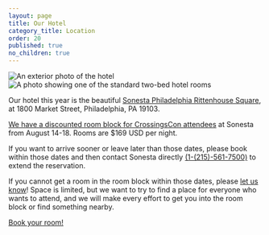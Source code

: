 ```yaml
---
layout: page
title: Our Hotel
category_title: Location
order: 20
published: true
no_children: true
---
```


<div class="row">
  <div class="col-12 col-md-6 mb-3"><img src="{{site.baseurl}}/images/2025/sonesta-1.jpg" alt="An exterior photo of the hotel"/></div>
  <div class="col-12 col-md-6 mb-3"><img src="{{site.baseurl}}/images/2025/sonesta-3.jpg" alt="A photo showing one of the standard two-bed hotel rooms"/></div>
</div>

Our hotel this year is the beautiful [Sonesta Philadelphia Rittenhouse Square](https://www.sonesta.com/sonesta-hotels-resorts/pa/philadelphia/sonesta-philadelphia-rittenhouse-square), at 1800 Market Street, Philadelphia, PA 19103.

<!-- [We have a discounted room block for CrossingsCon attendees](https://book.passkey.com/e/50833340l) at Sonesta from {{ site.data.date.full }}. Rooms are $169 USD per night. -->

[We have a discounted room block for CrossingsCon attendees](https://book.passkey.com/e/50833340l) at Sonesta from August 14-18. Rooms are $169 USD per night.

If you want to arrive sooner or leave later than those dates, please book within those dates and then contact Sonesta directly [(1-(215)-561-7500)](tel:215.561.7500) to extend the reservation.

If you cannot get a room in the room block within those dates, please [let us know]({{site.baseurl}}/about/contact)! Space is limited, but we want to try to find a place for everyone who wants to attend, and we will make every effort to get you into the room block or find something nearby.

<p class="text-center">
  <a class="btn btn-lg btn-badge" href="https://book.passkey.com/e/50833340" target="_blank">Book your room!</a>
</p>
